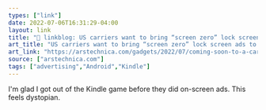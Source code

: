 ```yaml
---
types: ["link"]
date: 2022-07-06T16:31:29-04:00
layout: link
title: "🔗 linkblog: US carriers want to bring “screen zero” lock screen ads to smartphones | Ars Technica'"
art_title: "US carriers want to bring “screen zero” lock screen ads to smartphones | Ars Technica"
art_link: "https://arstechnica.com/gadgets/2022/07/coming-soon-to-a-carrier-phone-near-you-lock-screen-ads/"
source: ["arstechnica.com"]
tags: ["advertising","Android","Kindle"]
---
```

I'm glad I got out of the Kindle game before they did on-screen ads. This feels dystopian.
 
